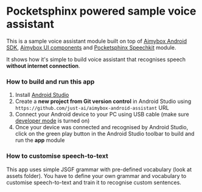 # Pocketsphinx powered sample voice assistant

This is a sample voice assistant module built on top of [Aimybox Android SDK](https://github.com/just-ai/aimybox-android-sdk),
[Aimybox UI components](https://github.com/just-ai/aimybox-android-assistant)
and [Pocketsphinx Speechkit](https://github.com/just-ai/aimybox-android-sdk/tree/master/pocketsphinx-speechkit) module.

It shows how it's simple to build voice assistant that recognises speech **without internet connection**.

### How to build and run this app

1. Install [Android Studio](https://developer.android.com/studio/)
2. Create a **new project from Git version control** in Android Studio using `https://github.com/just-ai/aimybox-android-assistant` URL
3. Connect your Android device to your PC using USB cable (make sure [developer mode](https://developer.android.com/studio/debug/dev-options) is turned on)
4. Once your device was connected and recognised by Android Studio, click on the green play button in the Android Studio toolbar to build and run the **app** module

### How to customise speech-to-text

This app uses simple JSGF grammar with pre-defined vocabulary (look at assets folder).
You have to define your own grammar and vocabulary to customise speech-to-text and train it to recognise custom sentences.
